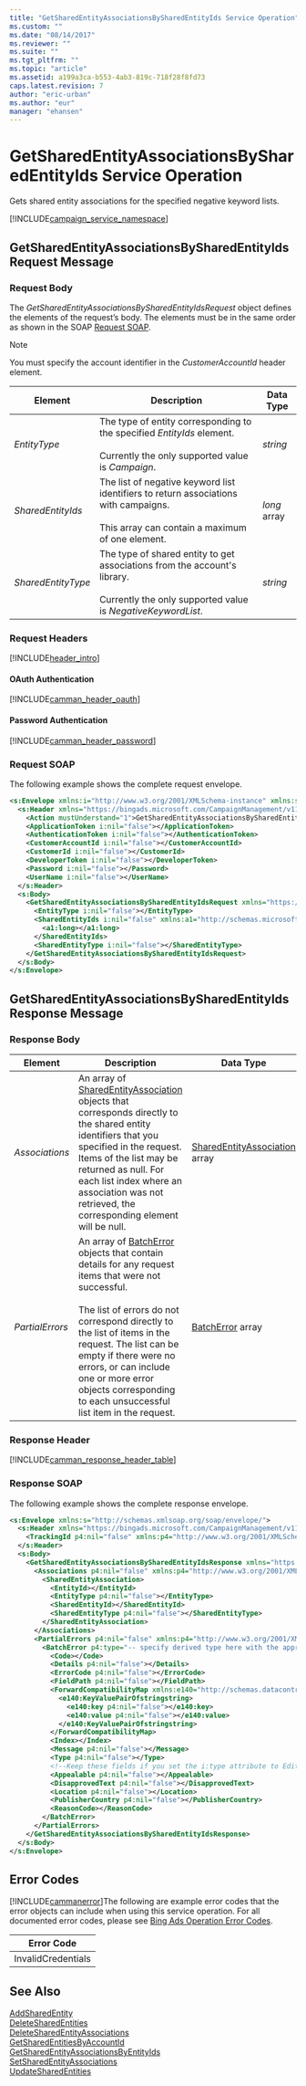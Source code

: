 ```yaml
---
title: "GetSharedEntityAssociationsBySharedEntityIds Service Operation"
ms.custom: ""
ms.date: "08/14/2017"
ms.reviewer: ""
ms.suite: ""
ms.tgt_pltfrm: ""
ms.topic: "article"
ms.assetid: a199a3ca-b553-4ab3-819c-718f28f8fd73
caps.latest.revision: 7
author: "eric-urban"
ms.author: "eur"
manager: "ehansen"
---
```

# GetSharedEntityAssociationsBySharedEntityIds Service Operation
Gets shared entity associations for the specified negative keyword lists.

[!INCLUDE[campaign_service_namespace](../campaign-api/includes/campaign-service-namespace.md)]

## <a name="request"></a>GetSharedEntityAssociationsBySharedEntityIdsRequest Message

### Request Body
The *GetSharedEntityAssociationsBySharedEntityIdsRequest* object defines the elements of the request’s body. The elements must be in the same order as shown in the SOAP [Request SOAP](#request_soap).

> [!NOTE]
> You must specify the account identifier in the *CustomerAccountId* header element.

|Element|Description|Data Type|
|-----------|---------------|-------------|
|*EntityType*|The type of entity corresponding to the specified *EntityIds* element.<br /><br />Currently the only supported value is *Campaign*.|*string*|
|*SharedEntityIds*|The list of negative keyword list identifiers to return associations with campaigns.<br /><br />This array can contain a maximum of one element.|*long* array|
|*SharedEntityType*|The type of shared entity to get associations from the account's library.<br /><br />Currently the only supported value is *NegativeKeywordList*.|*string*|

### Request Headers
[!INCLUDE[header_intro](../campaign-api/includes/header-intro.md)]
#### OAuth Authentication
[!INCLUDE[camman_header_oauth](../campaign-api/includes/camman-header-oauth.md)]
#### Password Authentication
[!INCLUDE[camman_header_password](../campaign-api/includes/camman-header-password.md)]
### <a name="request_soap"></a>Request SOAP
The following example shows the complete request envelope.

```xml
<s:Envelope xmlns:i="http://www.w3.org/2001/XMLSchema-instance" xmlns:s="http://schemas.xmlsoap.org/soap/envelope/">
  <s:Header xmlns="https://bingads.microsoft.com/CampaignManagement/v11">
    <Action mustUnderstand="1">GetSharedEntityAssociationsBySharedEntityIds</Action>
    <ApplicationToken i:nil="false"></ApplicationToken>
    <AuthenticationToken i:nil="false"></AuthenticationToken>
    <CustomerAccountId i:nil="false"></CustomerAccountId>
    <CustomerId i:nil="false"></CustomerId>
    <DeveloperToken i:nil="false"></DeveloperToken>
    <Password i:nil="false"></Password>
    <UserName i:nil="false"></UserName>
  </s:Header>
  <s:Body>
    <GetSharedEntityAssociationsBySharedEntityIdsRequest xmlns="https://bingads.microsoft.com/CampaignManagement/v11">
      <EntityType i:nil="false"></EntityType>
      <SharedEntityIds i:nil="false" xmlns:a1="http://schemas.microsoft.com/2003/10/Serialization/Arrays">
        <a1:long></a1:long>
      </SharedEntityIds>
      <SharedEntityType i:nil="false"></SharedEntityType>
    </GetSharedEntityAssociationsBySharedEntityIdsRequest>
  </s:Body>
</s:Envelope>
```

## <a name="response"></a>GetSharedEntityAssociationsBySharedEntityIdsResponse Message

### <a name="Body_Elements"></a>Response Body

|Element|Description|Data Type|
|-----------|---------------|-------------|
|*Associations*|An array of [SharedEntityAssociation](../campaign-api/sharedentityassociation-data-object.md) objects that corresponds directly to the shared entity identifiers that you specified in the request. Items of the list may be returned as null. For each list index where an association was not retrieved, the corresponding element will be null.|[SharedEntityAssociation](../campaign-api/sharedentityassociation-data-object.md) array|
|*PartialErrors*|An array of [BatchError](../campaign-api/batcherror-data-object.md) objects that contain details for any request items that were not successful.<br /><br />The list of errors do not correspond directly to the list of items in the request. The list can be empty if there were no errors, or can include one or more error objects corresponding to each unsuccessful list item in the request.|[BatchError](../campaign-api/batcherror-data-object.md) array|

### <a name="Header_Elements"></a>Response Header
[!INCLUDE[camman_response_header_table](../campaign-api/includes/camman-response-header-table.md)]
### Response SOAP
The following example shows the complete response envelope.

```xml
<s:Envelope xmlns:s="http://schemas.xmlsoap.org/soap/envelope/">
  <s:Header xmlns="https://bingads.microsoft.com/CampaignManagement/v11">
    <TrackingId p4:nil="false" xmlns:p4="http://www.w3.org/2001/XMLSchema-instance"></TrackingId>
  </s:Header>
  <s:Body>
    <GetSharedEntityAssociationsBySharedEntityIdsResponse xmlns="https://bingads.microsoft.com/CampaignManagement/v11">
      <Associations p4:nil="false" xmlns:p4="http://www.w3.org/2001/XMLSchema-instance">
        <SharedEntityAssociation>
          <EntityId></EntityId>
          <EntityType p4:nil="false"></EntityType>
          <SharedEntityId></SharedEntityId>
          <SharedEntityType p4:nil="false"></SharedEntityType>
        </SharedEntityAssociation>
      </Associations>
      <PartialErrors p4:nil="false" xmlns:p4="http://www.w3.org/2001/XMLSchema-instance">
        <BatchError p4:type="-- specify derived type here with the appropriate prefix --">
          <Code></Code>
          <Details p4:nil="false"></Details>
          <ErrorCode p4:nil="false"></ErrorCode>
          <FieldPath p4:nil="false"></FieldPath>
          <ForwardCompatibilityMap xmlns:e140="http://schemas.datacontract.org/2004/07/System.Collections.Generic" p4:nil="false">
            <e140:KeyValuePairOfstringstring>
              <e140:key p4:nil="false"></e140:key>
              <e140:value p4:nil="false"></e140:value>
            </e140:KeyValuePairOfstringstring>
          </ForwardCompatibilityMap>
          <Index></Index>
          <Message p4:nil="false"></Message>
          <Type p4:nil="false"></Type>
          <!--Keep these fields if you set the i:type attribute to EditorialError-->
          <Appealable p4:nil="false"></Appealable>
          <DisapprovedText p4:nil="false"></DisapprovedText>
          <Location p4:nil="false"></Location>
          <PublisherCountry p4:nil="false"></PublisherCountry>
          <ReasonCode></ReasonCode>
        </BatchError>
      </PartialErrors>
    </GetSharedEntityAssociationsBySharedEntityIdsResponse>
  </s:Body>
</s:Envelope>
```

## <a name="errors"></a>Error Codes
[!INCLUDE[cammanerror](../campaign-api/includes/cammanerror.md)]The following are example  error codes that the error objects can include when using this service operation. For all documented error codes, please see [Bing Ads Operation Error Codes](http://go.microsoft.com/fwlink/?LinkId=511884).

|Error Code|
|--------------|
|InvalidCredentials|

## See Also
[AddSharedEntity](../campaign-api/addsharedentity-service-operation.md)  
[DeleteSharedEntities](../campaign-api/deletesharedentities-service-operation.md)  
[DeleteSharedEntityAssociations](../campaign-api/deletesharedentityassociations-service-operation.md)  
[GetSharedEntitiesByAccountId](../campaign-api/getsharedentitiesbyaccountid-service-operation.md)  
[GetSharedEntityAssociationsByEntityIds](../campaign-api/getsharedentityassociationsbyentityids-service-operation.md)  
[SetSharedEntityAssociations](../campaign-api/setsharedentityassociations-service-operation.md)  
[UpdateSharedEntities](../campaign-api/updatesharedentities-service-operation.md)  

